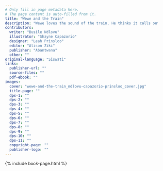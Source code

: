 ```yaml
---
# Only fill in page metadata here.
# The page content is auto-filled from it.
title: "Wewe and the Train"
description: "Wewe loves the sound of the train. He thinks it calls out his name each time it passes his house. One day, his mother has a surprise for him. What could it be?"
contributors:
  writer: "Busile Ndlovu"
  illustrator: "Shayne Capazorio"
  designer: "Leah Prinsloo"
  editor: "Alison Ziki"
  publisher: "Abantwana"
  other: ""
original-language: "Siswati"
links:
  publisher-url: ""
  source-files: ""
  pdf-ebook: ""
images:
  cover: "wewe-and-the-train_ndlovu-capazorio-prinsloo_cover.jpg"
  title-page: ""
  dps-1: ""
  dps-2: ""
  dps-3: ""
  dps-4: ""
  dps-5: ""
  dps-6: ""
  dps-7: ""
  dps-8: ""
  dps-9: ""
  dps-10: ""
  dps-11: ""
  copyright-page: ""
  publisher-logo: ""
---
```


{% include book-page.html %}


